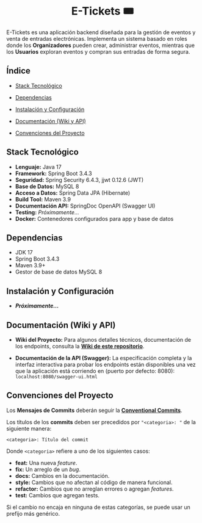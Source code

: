 <h1 align="center">E-Tickets 🎟️</h1>

E-Tickets es una aplicación backend diseñada para la gestión de eventos y venta de entradas electrónicas. Implementa un sistema basado en roles donde los __Organizadores__ pueden crear, administrar eventos, mientras que los __Usuarios__ exploran eventos y compran sus entradas de forma segura.

## Índice

* [Stack Tecnológico](#stack-tecnológico)

* [Dependencias](#dependencias)

* [Instalación y Configuración](#instalación-y-configuración)

* [Documentación (Wiki y API)](#documentación-wiki-y-api)

* [Convenciones del Proyecto](#convenciones-del-proyecto)

## Stack Tecnológico
* **Lenguaje:** Java 17
* **Framework:** Spring Boot 3.4.3
* **Seguridad:** Spring Security 6.4.3,  jjwt 0.12.6 (JWT)
* **Base de Datos:** MySQL 8
* **Acceso a Datos:** Spring Data JPA (Hibernate)
* **Build Tool:** Maven 3.9
* **Documentación API:** SpringDoc OpenAPI (Swagger UI)
* **Testing:** _Próximamente..._
* **Docker:** Contenedores configurados para app y base de datos

## Dependencias
* JDK 17
* Spring Boot 3.4.3
* Maven 3.9+
* Gestor de base de datos MySQL 8

##  Instalación y Configuración
* **_Próximamente..._**

##  Documentación (Wiki y API)

* **Wiki del Proyecto:** Para algunos detalles técnicos, documentación de los endpoints, consulta la [**Wiki de este repositorio**](https://github.com/ivancoria/E-Tickets/wiki).

* **Documentación de la API (Swagger):** La especificación completa y la interfaz interactiva para probar los endpoints están disponibles una vez que la aplicación está corriendo en (puerto por defecto: 8080):
 `localhost:8080/swagger-ui.html`

##  Convenciones del Proyecto
Los **Mensajes de Commits** deberán seguir la [**Conventional Commits**](https://www.conventionalcommits.org/en/v1.0.0/).

Los títulos de los **commits** deben ser precedidos por `"<categoria>: "` de la siguiente manera:
```
<categoria>: Título del commit
```
Donde `<categoria>` refiere a uno de los siguientes casos:

* **feat:** Una nueva *feature*.
* **fix:** Un arreglo de un *bug*.
* **docs:** Cambios en la documentación.
* **style:** Cambios que no afectan al código de manera funcional.
* **refactor:** Cambios que no arreglan errores o agregan *features*.
* **test:** Cambios que agregan tests.

Si el cambio no encaja en ninguna de estas categorías, se puede usar un prefijo más genérico.

